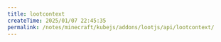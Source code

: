 ```yaml
---
title: lootcontext
createTime: 2025/01/07 22:45:35
permalink: /notes/minecraft/kubejs/addons/lootjs/api/lootcontext/
---
```

